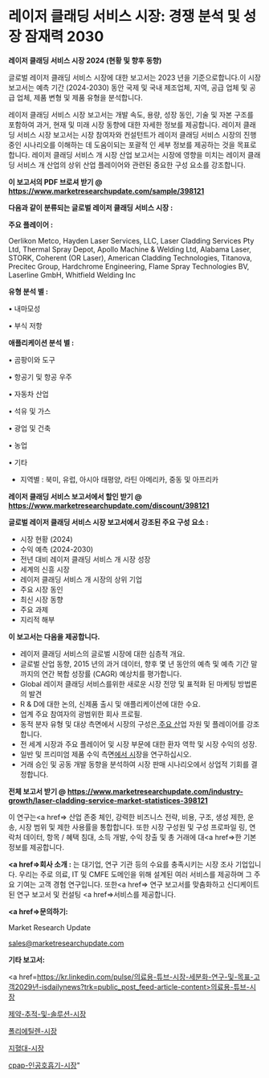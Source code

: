 # 레이저 클래딩 서비스 시장: 경쟁 분석 및 성장 잠재력 2030

<strong>레이저 클래딩 서비스 시장 2024 (현황 및 향후 동향)</strong>

글로벌 레이저 클래딩 서비스 시장에 대한 보고서는 2023 년을 기준으로합니다.이 시장 보고서는 예측 기간 (2024-2030) 동안 국제 및 국내 제조업체, 지역, 공급 업체 및 공급 업체, 제품 변형 및 제품 유형을 분석합니다.

레이저 클래딩 서비스 시장 보고서는 개발 속도, 용량, 성장 동인, 기술 및 자본 구조를 포함하여 과거, 현재 및 미래 시장 동향에 대한 자세한 정보를 제공합니다. 레이저 클래딩 서비스 시장 보고서는 시장 참여자와 컨설턴트가 레이저 클래딩 서비스 시장의 진행중인 시나리오를 이해하는 데 도움이되는 포괄적 인 세부 정보를 제공하는 것을 목표로합니다. 레이저 클래딩 서비스 개 시장 산업 보고서는 시장에 영향을 미치는 레이저 클래딩 서비스 개 산업의 상위 산업 플레이어와 관련된 중요한 구성 요소를 강조합니다.



<strong>이 보고서의 PDF 브로셔 받기 @ <a href=https://www.marketresearchupdate.com/sample/398121>https://www.marketresearchupdate.com/sample/398121</a></strong>



<strong>다음과 같이 분류되는 글로벌 레이저 클래딩 서비스 시장 :</strong>



<strong>주요 플레이어 :</strong>

Oerlikon Metco, Hayden Laser Services, LLC, Laser Cladding Services Pty Ltd, Thermal Spray Depot, Apollo Machine & Welding Ltd, Alabama Laser, STORK, Coherent (OR Laser), American Cladding Technologies, Titanova, Precitec Group, Hardchrome Engineering, Flame Spray Technologies BV, Laserline GmbH, Whitfield Welding Inc



<strong>유형 분석 별 :</strong>

• 내마모성

• 부식 저항



<strong>애플리케이션 분석 별 :</strong>

• 곰팡이와 도구

• 항공기 및 항공 우주

• 자동차 산업

• 석유 및 가스

• 광업 및 건축

• 농업

• 기타

<ul>
  <li>지역별 : 북미, 유럽, 아시아 태평양, 라틴 아메리카, 중동 및 아프리카</li>
</ul>


<strong>레이저 클래딩 서비스 보고서에서 할인 받기 @ <a href=https://www.marketresearchupdate.com/discount/398121>https://www.marketresearchupdate.com/discount/398121</a></strong>



<strong>글로벌 레이저 클래딩 서비스 시장 보고서에서 강조된 주요 구성 요소 :</strong>
<ul>
  <li>시장 현황 (2024)</li>
  <li>수익 예측 (2024-2030)</li>
  <li>전년 대비 레이저 클래딩 서비스 개 시장 성장</li>
  <li>세계의 신흥 시장</li>
  <li>레이저 클래딩 서비스 개 시장의 상위 기업</li>
  <li>주요 시장 동인</li>
  <li>최신 시장 동향</li>
  <li>주요 과제</li>
  <li>지리적 해부</li>
</ul>


<strong>이 보고서는 다음을 제공합니다.</strong>
<ul>
  <li>레이저 클래딩 서비스의 글로벌 시장에 대한 심층적 개요.</li>
  <li>글로벌 산업 동향, 2015 년의 과거 데이터, 향후 몇 년 동안의 예측 및 예측 기간 말까지의 연간 복합 성장률 (CAGR) 예상치를 평가합니다.</li>
  <li>Global 레이저 클래딩 서비스를위한 새로운 시장 전망 및 표적화 된 마케팅 방법론의 발견</li>
  <li>R &amp; D에 대한 논의, 신제품 출시 및 애플리케이션에 대한 수요.</li>
  <li>업계 주요 참여자의 광범위한 회사 프로필.</li>
  <li>동적 분자 유형 및 대상 측면에서 시장의 구성은<a href=> 주요 산</a>업 자원 및 플레이어를 강조합니다.</li>
  <li>전 세계 시장과 주요 플레이어 및 시장 부문에 대한 환자 역학 및 시장 수익의 성장.</li>
  <li>일반 및 프리미엄 제품 수익 측면<a href=>에서 시</a>장을 연구하십시오.</li>
  <li>거래 승인 및 공동 개발 동향을 분석하여 시장 판매 시나리오에서 상업적 기회를 결정합니다.</li>
</ul>



<strong>전체 보고서 받기 @ <a href=https://www.marketresearchupdate.com/industry-growth/laser-cladding-service-market-statistices-398121>https://www.marketresearchupdate.com/industry-growth/laser-cladding-service-market-statistices-398121</a></strong>

이 연구는<a href=> 산업 존중</a> 체인, 강력한 비즈니스 전략, 비용, 구조, 생성 제한, 운송, 시장 범위 및 제한 사용률을 통합합니다. 또한 시장 구성원 및 구성 프로파일 링, 연락처 데이터, 항목 / 혜택 침대, 소득 개발, 수익 창출 및 총 거래에 대<a href=>한 기본 </a>정보를 제공합니다.



<strong><a href=>회사 소</a>개 :</strong>
는 대기업, 연구 기관 등의 수요를 충족시키는 시장 조사 기업입니다. 우리는 주로 의료, IT 및 CMFE 도메인을 위해 설계된 여러 서비스를 제공하며 그 주요 기여는 고객 경험 연구입니다. 또한<a href=> 연구 보</a>고서를 맞춤화하고 신디케이트 된 연구 보고서 및 컨설팅 <a href=>서비스</a>를 제공합니다.



<strong><a href=>문의하기:</a></strong>

Market Research Update

sales@marketresearchupdate.com



<strong>기타 보고서:</strong>

<a href=https://kr.linkedin.com/pulse/의료용-튜브-시장-세분화-연구-및-목표-고객2029년-isdailynews?trk=public_post_feed-article-content>의료용-튜브-시장</a>

<a href=https://www.linkedin.com/pulse/제약-추적-및-솔루션-시장-세분화-연구-목표-고객2029년-analytics-alchemy-360-analysis/>제약-추적-및-솔루션-시장</a>

<a href=https://www.linkedin.com/pulse/폴리에틸렌-시장-규모-및-성장-2023-analytics-alchemy-360-analysis-psygf/>폴리에틸렌-시장</a>

<a href=https://www.linkedin.com/pulse/지혈대-시장-동향-및-성장-전망-isdailynews-8bptf/>지혈대-시장</a>

<a href=https://www.linkedin.com/pulse/cpap-인공호흡기-시장-현재-및-미래-성장-2030-trendsetters-talk-360-analysis-lx5df/>cpap-인공호흡기-시장</a>"

